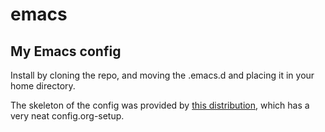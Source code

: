 # emacs
## My Emacs config
Install by cloning the repo, and moving the .emacs.d and placing it in your home directory.

The skeleton of the config was provided by [this distribution](https://github.com/snackon/Witchmacs), which has a very neat config.org-setup.
